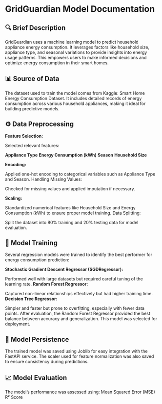 # GridGuardian Model Documentation

## 🔍 Brief Description

GridGuardian uses a machine learning model to predict household appliance energy consumption. It leverages factors like household size, appliance type, and seasonal variations to provide insights into energy usage patterns. This empowers users to make informed decisions and optimize energy consumption in their smart homes.

## 📊 Source of Data

The dataset used to train the model comes from Kaggle: Smart Home Energy Consumption Dataset. It includes detailed records of energy consumption across various household appliances, making it ideal for building predictive models.

## ⚙️ Data Preprocessing

**Feature Selection:**

Selected relevant features:

**Appliance Type**
**Energy Consumption (kWh)**
**Season**
**Household Size**

**Encoding:**

Applied one-hot encoding to categorical variables such as Appliance Type and Season.
Handling Missing Values:

Checked for missing values and applied imputation if necessary.

**Scaling:**

Standardized numerical features like Household Size and Energy Consumption (kWh) to ensure proper model training.
Data Splitting:

Split the dataset into 80% training and 20% testing data for model evaluation.

## 🤖 Model Training

Several regression models were trained to identify the best performer for energy consumption prediction:

**Stochastic Gradient Descent Regressor (SGDRegressor):**

Performed well with large datasets but required careful tuning of the learning rate.
**Random Forest Regressor:**

Captured non-linear relationships effectively but had higher training time.
**Decision Tree Regressor:**

Simpler and faster but prone to overfitting, especially with fewer data points.
After evaluation, the Random Forest Regressor provided the best balance between accuracy and generalization. This model was selected for deployment.

## 📌 Model Persistence

The trained model was saved using Joblib for easy integration with the FastAPI service.
The scaler used for feature normalization was also saved to ensure consistency during predictions.

## 📈 Model Evaluation

The model’s performance was assessed using:
Mean Squared Error (MSE)
R² Score

